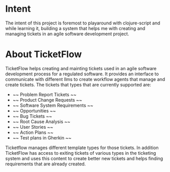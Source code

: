 # Intent
The intent of this project is foremost to playaround with clojure-script and while learning it, building a system that helps me with creating and managing tickets in an agile software development project.   

# About TicketFlow
TicketFlow helps creating and mainting tickets used in an agile software development process for a regulated software. It provides an interface to communicate with different llms to create workflow agents that manage and create tickets. The tickets that types that are currently supported are:
    
- ~~ Problem Report Tickets ~~
- ~~ Product Change Requests ~~
- ~~ Software System Requirements ~~
- ~~ Opportunities ~~
- ~~ Bug Tickets ~~
- ~~ Root Cause Analysis ~~
- ~~ User Stories ~~
- ~~ Action Plans ~~
- ~~ Test plans in Gherkin ~~

Ticketflow manages different template types for those tickets. In addition TicketFlow has access to exiting tickets of various types in the ticketing system and uses this content to create better new tickets and helps finding requirements that are already created.

